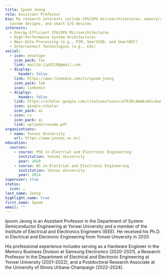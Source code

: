 ```yaml
---
title: Ipoom Jeong
role: Assistant Professor
bio: My research interests include CPU/GPU microarchitectures, memory/storage
  system designs, and smart-I/O devices
interests:
  - Energy-Efficient CPU/GPU Microarchitectures
  - High-Performance System Architectures
  - Near-Data Processing (e.g., PIM, SmartSSD, and SmartNIC)
  - Interconnect Technologies (e.g., CXL)
social:
  - icon: envelope
    icon_pack: fas
    link: mailto:jip9110@gmail.com
  - display:
      header: false
    link: https://www.linkedin.com/in/ipoom-jeong
    icon_pack: fab
    icon: linkedin
  - display:
      header: false
    link: https://scholar.google.com/citations?user=iGTEZKcAAAAJ&hl=ko&oi=ao
    icon: google-scholar
    icon_pack: ai
  - icon: cv
    icon_pack: ai
    link: uploads/resume.pdf
organizations:
  - name: Yonsei University
    url: https://www.yonsei.ac.kr/
education:
  courses:
    - course: PhD in Electrial and Electronic Engineering
      institution: Yonsei University
      year: 2020
    - course: BS in Electrial and Electronic Engineering
      institution: Yonsei University
      year: 2014
superuser: true
status:
  icon: ☕️
last_name: Jeong
highlight_name: true
first_name: Ipoom
email: ""
---
```

Ipoom Jeong is an Assistant Professor in the Department of System Semiconductor Engineering at Yonsei University and a member of the Institute of Electrical and Electronics Engineers (IEEE). He received his Ph.D. in Electrical and Electronic Engineering from Yonsei University in 2020.

His professional experience includes serving as a Hardware Engineer in the Memory Business Division at Samsung Electronics (2020–2021), a Research Professor in the Department of Electrical and Electronic Engineering at Yonsei University (2021–2022), and a Postdoctoral Research Associate at the University of Illinois Urbana-Champaign (2022–2024).
